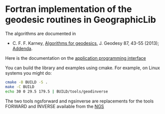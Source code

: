 # Fortran implementation of the geodesic routines in GeographicLib

The algorithms are documented in

* C. F. F. Karney,
  [Algorithms for geodesics](https://doi.org/10.1007/s00190-012-0578-z),
  J. Geodesy 87, 43-55 (2013);
  [Addenda](https://geographiclib.sourceforge.io/geod-addenda.html).

Here is the documentation on the
[application programming interface](https://geographiclib.sourceforge.io/html/Fortran/)

You can build the library and examples using cmake.  For example, on
Linux systems you might do:
```sh
cmake -B BUILD -S .
make -C BUILD
echo 30 0 29.5 179.5 | BUILD/tools/geodinverse
```

The two tools ngsforward and ngsinverse are replacements for the tools
FORWARD and INVERSE available from the
[NGS](http://www.ngs.noaa.gov/PC_PROD/Inv_Fwd/)
